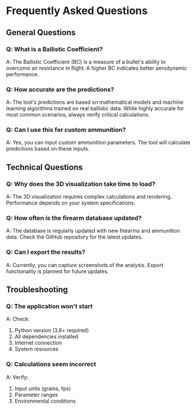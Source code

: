 # Frequently Asked Questions

## General Questions

### Q: What is a Ballistic Coefficient?
A: The Ballistic Coefficient (BC) is a measure of a bullet's ability to overcome air resistance in flight. A higher BC indicates better aerodynamic performance.

### Q: How accurate are the predictions?
A: The tool's predictions are based on mathematical models and machine learning algorithms trained on real ballistic data. While highly accurate for most common scenarios, always verify critical calculations.

### Q: Can I use this for custom ammunition?
A: Yes, you can input custom ammunition parameters. The tool will calculate predictions based on these inputs.

## Technical Questions

### Q: Why does the 3D visualization take time to load?
A: The 3D visualization requires complex calculations and rendering. Performance depends on your system specifications.

### Q: How often is the firearm database updated?
A: The database is regularly updated with new firearms and ammunition data. Check the GitHub repository for the latest updates.

### Q: Can I export the results?
A: Currently, you can capture screenshots of the analysis. Export functionality is planned for future updates.

## Troubleshooting

### Q: The application won't start
A: Check:
1. Python version (3.8+ required)
2. All dependencies installed
3. Internet connection
4. System resources

### Q: Calculations seem incorrect
A: Verify:
1. Input units (grains, fps)
2. Parameter ranges
3. Environmental conditions 